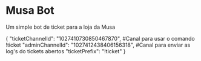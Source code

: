 # Musa Bot
Um simple bot de ticket para a loja da Musa

{
"ticketChannelId": "1027410730850467870", #Canal para usar o comando !ticket
"adminChannelId": "1027412438406156318", #Canal para enviar as log's do tickets abertos
"ticketPrefix": "!ticket"
}
